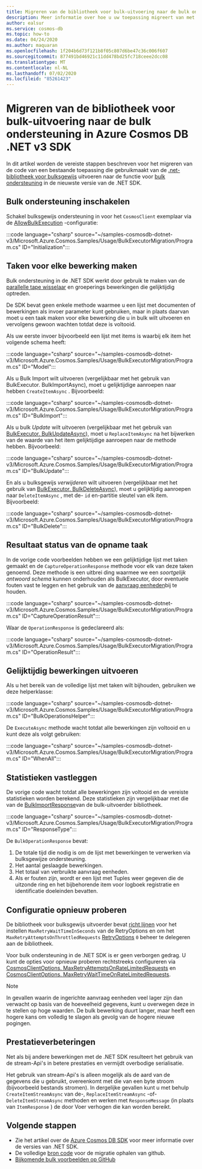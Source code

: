 ```yaml
---
title: Migreren van de bibliotheek voor bulk-uitvoering naar de bulk ondersteuning in Azure Cosmos DB .NET v3 SDK
description: Meer informatie over hoe u uw toepassing migreert van met behulp van de bulk-uitvoerder bibliotheek naar de bulk ondersteuning in Azure Cosmos DB SDK v3
author: ealsur
ms.service: cosmos-db
ms.topic: how-to
ms.date: 04/24/2020
ms.author: maquaran
ms.openlocfilehash: 1f204b6d73f121b8f05c807d6be47c36c006f607
ms.sourcegitcommit: 877491bd46921c11dd478bd25fc718ceee2dcc08
ms.translationtype: MT
ms.contentlocale: nl-NL
ms.lasthandoff: 07/02/2020
ms.locfileid: "85261423"
---
```

# <a name="migrate-from-the-bulk-executor-library-to-the-bulk-support-in-azure-cosmos-db-net-v3-sdk"></a>Migreren van de bibliotheek voor bulk-uitvoering naar de bulk ondersteuning in Azure Cosmos DB .NET v3 SDK

In dit artikel worden de vereiste stappen beschreven voor het migreren van de code van een bestaande toepassing die gebruikmaakt van de [.net-bibliotheek voor bulksgewijs](bulk-executor-dot-net.md) uitvoeren naar de functie voor [bulk ondersteuning](tutorial-sql-api-dotnet-bulk-import.md) in de nieuwste versie van de .NET SDK.

## <a name="enable-bulk-support"></a>Bulk ondersteuning inschakelen

Schakel bulksgewijs ondersteuning in voor het `CosmosClient` exemplaar via de [AllowBulkExecution](https://docs.microsoft.com/dotnet/api/microsoft.azure.cosmos.cosmosclientoptions.allowbulkexecution) -configuratie:

   :::code language="csharp" source="~/samples-cosmosdb-dotnet-v3/Microsoft.Azure.Cosmos.Samples/Usage/BulkExecutorMigration/Program.cs" ID="Initialization":::

## <a name="create-tasks-for-each-operation"></a>Taken voor elke bewerking maken

Bulk ondersteuning in de .NET SDK werkt door gebruik te maken van de [parallelle tape wisselaar](https://docs.microsoft.com/dotnet/standard/parallel-programming/task-parallel-library-tpl) en groeperings bewerkingen die gelijktijdig optreden. 

De SDK bevat geen enkele methode waarmee u een lijst met documenten of bewerkingen als invoer parameter kunt gebruiken, maar in plaats daarvan moet u een taak maken voor elke bewerking die u in bulk wilt uitvoeren en vervolgens gewoon wachten totdat deze is voltooid.

Als uw eerste invoer bijvoorbeeld een lijst met items is waarbij elk item het volgende schema heeft:

   :::code language="csharp" source="~/samples-cosmosdb-dotnet-v3/Microsoft.Azure.Cosmos.Samples/Usage/BulkExecutorMigration/Program.cs" ID="Model":::

Als u Bulk Import wilt uitvoeren (vergelijkbaar met het gebruik van BulkExecutor. BulkImportAsync), moet u gelijktijdige aanroepen naar hebben `CreateItemAsync` . Bijvoorbeeld:

   :::code language="csharp" source="~/samples-cosmosdb-dotnet-v3/Microsoft.Azure.Cosmos.Samples/Usage/BulkExecutorMigration/Program.cs" ID="BulkImport":::

Als u bulk *Update* wilt uitvoeren (vergelijkbaar met het gebruik van [BulkExecutor. BulkUpdateAsync](https://docs.microsoft.com/dotnet/api/microsoft.azure.cosmosdb.bulkexecutor.bulkexecutor.bulkupdateasync)), moet u `ReplaceItemAsync` na het bijwerken van de waarde van het item gelijktijdige aanroepen naar de methode hebben. Bijvoorbeeld:

   :::code language="csharp" source="~/samples-cosmosdb-dotnet-v3/Microsoft.Azure.Cosmos.Samples/Usage/BulkExecutorMigration/Program.cs" ID="BulkUpdate":::

En als u bulksgewijs *verwijderen* wilt uitvoeren (vergelijkbaar met het gebruik van [BulkExecutor. BulkDeleteAsync](https://docs.microsoft.com/dotnet/api/microsoft.azure.cosmosdb.bulkexecutor.bulkexecutor.bulkdeleteasync)), moet u gelijktijdig aanroepen naar `DeleteItemAsync` , met de- `id` en-partitie sleutel van elk item. Bijvoorbeeld:

   :::code language="csharp" source="~/samples-cosmosdb-dotnet-v3/Microsoft.Azure.Cosmos.Samples/Usage/BulkExecutorMigration/Program.cs" ID="BulkDelete":::

## <a name="capture-task-result-state"></a>Resultaat status van de opname taak

In de vorige code voorbeelden hebben we een gelijktijdige lijst met taken gemaakt en de `CaptureOperationResponse` methode voor elk van deze taken genoemd. Deze methode is een uitbrei ding waarmee we een *soortgelijk antwoord schema* kunnen onderhouden als BulkExecutor, door eventuele fouten vast te leggen en het gebruik van de [aanvraag eenheden](request-units.md)bij te houden.

   :::code language="csharp" source="~/samples-cosmosdb-dotnet-v3/Microsoft.Azure.Cosmos.Samples/Usage/BulkExecutorMigration/Program.cs" ID="CaptureOperationResult":::

Waar de `OperationResponse` is gedeclareerd als:

   :::code language="csharp" source="~/samples-cosmosdb-dotnet-v3/Microsoft.Azure.Cosmos.Samples/Usage/BulkExecutorMigration/Program.cs" ID="OperationResult":::

## <a name="execute-operations-concurrently"></a>Gelijktijdig bewerkingen uitvoeren

Als u het bereik van de volledige lijst met taken wilt bijhouden, gebruiken we deze helperklasse:

   :::code language="csharp" source="~/samples-cosmosdb-dotnet-v3/Microsoft.Azure.Cosmos.Samples/Usage/BulkExecutorMigration/Program.cs" ID="BulkOperationsHelper":::

De `ExecuteAsync` methode wacht totdat alle bewerkingen zijn voltooid en u kunt deze als volgt gebruiken:

   :::code language="csharp" source="~/samples-cosmosdb-dotnet-v3/Microsoft.Azure.Cosmos.Samples/Usage/BulkExecutorMigration/Program.cs" ID="WhenAll":::

## <a name="capture-statistics"></a>Statistieken vastleggen

De vorige code wacht totdat alle bewerkingen zijn voltooid en de vereiste statistieken worden berekend. Deze statistieken zijn vergelijkbaar met die van de [BulkImportResponse](https://docs.microsoft.com/dotnet/api/microsoft.azure.cosmosdb.bulkexecutor.bulkimport.bulkimportresponse)van de bulk-uitvoerder bibliotheek.

   :::code language="csharp" source="~/samples-cosmosdb-dotnet-v3/Microsoft.Azure.Cosmos.Samples/Usage/BulkExecutorMigration/Program.cs" ID="ResponseType":::

De `BulkOperationResponse` bevat:

1. De totale tijd die nodig is om de lijst met bewerkingen te verwerken via bulksgewijze ondersteuning.
1. Het aantal geslaagde bewerkingen.
1. Het totaal van verbruikte aanvraag eenheden.
1. Als er fouten zijn, wordt er een lijst met Tuples weer gegeven die de uitzonde ring en het bijbehorende item voor logboek registratie en identificatie doeleinden bevatten.

## <a name="retry-configuration"></a>Configuratie opnieuw proberen

De bibliotheek voor bulksgewijs uitvoerder bevat [richt lijnen](bulk-executor-dot-net.md#bulk-import-data-to-an-azure-cosmos-account) voor het instellen `MaxRetryWaitTimeInSeconds` van de RetryOptions en om het `MaxRetryAttemptsOnThrottledRequests` [RetryOptions](https://docs.microsoft.com/dotnet/api/microsoft.azure.documents.client.connectionpolicy.retryoptions) `0` beheer te delegeren aan de bibliotheek.

Voor bulk ondersteuning in de .NET SDK is er geen verborgen gedrag. U kunt de opties voor opnieuw proberen rechtstreeks configureren via [CosmosClientOptions. MaxRetryAttemptsOnRateLimitedRequests](https://docs.microsoft.com/dotnet/api/microsoft.azure.cosmos.cosmosclientoptions.maxretryattemptsonratelimitedrequests) en [CosmosClientOptions. MaxRetryWaitTimeOnRateLimitedRequests](https://docs.microsoft.com/dotnet/api/microsoft.azure.cosmos.cosmosclientoptions.maxretrywaittimeonratelimitedrequests).

> [!NOTE]
> In gevallen waarin de ingerichte aanvraag eenheden veel lager zijn dan verwacht op basis van de hoeveelheid gegevens, kunt u overwegen deze in te stellen op hoge waarden. De bulk bewerking duurt langer, maar heeft een hogere kans om volledig te slagen als gevolg van de hogere nieuwe pogingen.

## <a name="performance-improvements"></a>Prestatieverbeteringen

Net als bij andere bewerkingen met de .NET SDK resulteert het gebruik van de stream-Api's in betere prestaties en vermijdt overbodige serialisatie. 

Het gebruik van stream-Api's is alleen mogelijk als de aard van de gegevens die u gebruikt, overeenkomt met die van een byte stroom (bijvoorbeeld bestands stromen). In dergelijke gevallen kunt u met behulp `CreateItemStreamAsync` van de-, `ReplaceItemStreamAsync` -of- `DeleteItemStreamAsync` methoden en werken met `ResponseMessage` (in plaats van `ItemResponse` ) de door Voer verhogen die kan worden bereikt.

## <a name="next-steps"></a>Volgende stappen

* Zie het artikel over de [Azure Cosmos DB SDK](sql-api-sdk-dotnet.md) voor meer informatie over de versies van .NET SDK.
* De volledige [bron code](https://github.com/Azure/azure-cosmos-dotnet-v3/tree/master/Microsoft.Azure.Cosmos.Samples/Usage/BulkExecutorMigration) voor de migratie ophalen van github.
* [Bijkomende bulk voorbeelden op GitHub](https://github.com/Azure/azure-cosmos-dotnet-v3/tree/master/Microsoft.Azure.Cosmos.Samples/Usage/BulkSupport)
